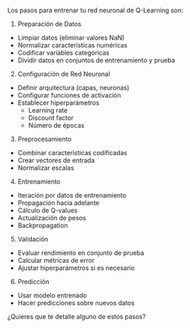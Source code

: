 Los pasos para entrenar tu red neuronal de Q-Learning son:

1. Preparación de Datos
- Limpiar datos (eliminar valores NaN)
- Normalizar características numéricas
- Codificar variables categóricas
- Dividir datos en conjuntos de entrenamiento y prueba

2. Configuración de Red Neuronal
- Definir arquitectura (capas, neuronas)
- Configurar funciones de activación
- Establecer hiperparámetros
  - Learning rate
  - Discount factor
  - Número de épocas

3. Preprocesamiento
- Combinar características codificadas
- Crear vectores de entrada
- Normalizar escalas

4. Entrenamiento
- Iteración por datos de entrenamiento
- Propagación hacia adelante
- Cálculo de Q-values
- Actualización de pesos
- Backpropagation

5. Validación
- Evaluar rendimiento en conjunto de prueba
- Calcular métricas de error
- Ajustar hiperparámetros si es necesario

6. Predicción
- Usar modelo entrenado
- Hacer predicciones sobre nuevos datos

¿Quieres que te detalle alguno de estos pasos?
